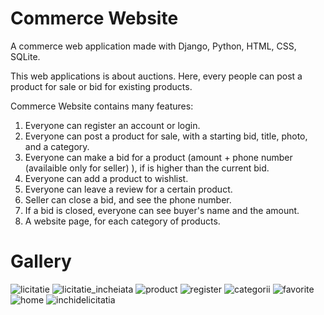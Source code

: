 # Commerce Website

A commerce web application made with Django, Python, HTML, CSS, SQLite.

This web applications is about auctions. Here, every people can post a product for sale or bid for existing products.

Commerce Website contains many features: 
1) Everyone can register an account or login.
2) Everyone can post a product for sale, with a starting bid, title, photo, and a category.
3) Everyone can make a bid for a product (amount + phone number (availaible only for seller) ), if is higher than the current bid. 
4) Everyone can add a product to wishlist.
5) Everyone can leave a review for a certain product. 
6) Seller can close a bid, and see the phone number.
7) If a bid is closed, everyone can see buyer's name and the amount.
8) A website page, for each category of products.

# Gallery
![licitatie](https://user-images.githubusercontent.com/109650294/201392359-cb9cccf8-dffa-49f2-ad1e-c844717809d3.png)
![licitatie_incheiata](https://user-images.githubusercontent.com/109650294/201392368-1a0396aa-e815-4864-981c-36f6ca5795e7.png)
![product](https://user-images.githubusercontent.com/109650294/201392371-270ce07f-2a18-40e3-8614-950e51776520.png)
![register](https://user-images.githubusercontent.com/109650294/201392372-00a0d9b4-626d-487f-b5a6-d90575a10052.png)
![categorii](https://user-images.githubusercontent.com/109650294/201392375-7fcb235e-38ef-4b83-8f69-9bf5d3ddf80a.png)
![favorite](https://user-images.githubusercontent.com/109650294/201392379-ec45d842-c250-4c4a-91d7-1e18276ee370.png)
![home](https://user-images.githubusercontent.com/109650294/201392381-ae9d57dd-7aef-494a-bf8d-22758cef73f8.png)
![inchidelicitatia](https://user-images.githubusercontent.com/109650294/201392383-47e9e11e-ec70-42bc-87c2-5a52c3d88feb.png)

